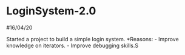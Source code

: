 # LoginSystem-2.0
#16/04/20

Started a project to build a simple login system.
  *Reasons:
    - Improve knowledge on iterators.
    - Improve debugging skills.S
